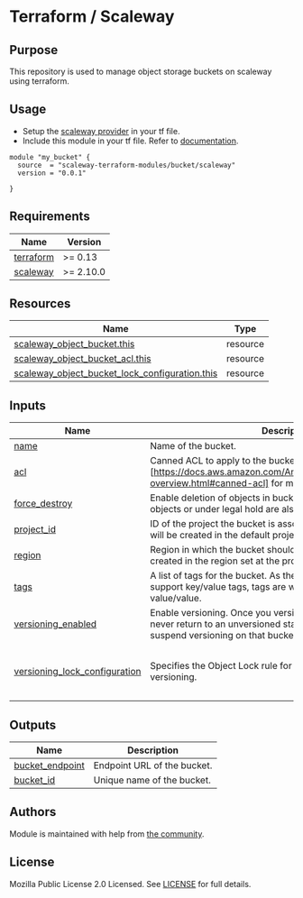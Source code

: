 # Terraform / Scaleway

## Purpose

This repository is used to manage object storage buckets on scaleway using terraform.

## Usage

- Setup the [scaleway provider](https://www.terraform.io/docs/providers/scaleway/index.html) in your tf file.
- Include this module in your tf file. Refer to [documentation](https://www.terraform.io/docs/modules/sources.html#generic-git-repository).

```hcl
module "my_bucket" {
  source  = "scaleway-terraform-modules/bucket/scaleway"
  version = "0.0.1"

}
```

<!-- BEGIN_TF_DOCS -->
## Requirements

| Name | Version |
|------|---------|
| <a name="requirement_terraform"></a> [terraform](#requirement_terraform) | >= 0.13 |
| <a name="requirement_scaleway"></a> [scaleway](#requirement_scaleway) | >= 2.10.0 |

## Resources

| Name | Type |
|------|------|
| [scaleway_object_bucket.this](https://registry.terraform.io/providers/scaleway/scaleway/latest/docs/resources/object_bucket) | resource |
| [scaleway_object_bucket_acl.this](https://registry.terraform.io/providers/scaleway/scaleway/latest/docs/resources/object_bucket_acl) | resource |
| [scaleway_object_bucket_lock_configuration.this](https://registry.terraform.io/providers/scaleway/scaleway/latest/docs/resources/object_bucket_lock_configuration) | resource |

## Inputs

| Name | Description | Type | Default | Required |
|------|-------------|------|---------|:--------:|
| <a name="input_name"></a> [name](#input_name) | Name of the bucket. | `string` | n/a | yes |
| <a name="input_acl"></a> [acl](#input_acl) | Canned ACL to apply to the bucket. See AWS (documentation)[https://docs.aws.amazon.com/AmazonS3/latest/userguide/acl-overview.html#canned-acl] for more information. | `string` | `"private"` | no |
| <a name="input_force_destroy"></a> [force_destroy](#input_force_destroy) | Enable deletion of objects in bucket before destroying, locked objects or under legal hold are also deleted and not recoverable. | `bool` | `false` | no |
| <a name="input_project_id"></a> [project_id](#input_project_id) | ID of the project the bucket is associated with. If null, ressources will be created in the default project associated with the key. | `string` | `null` | no |
| <a name="input_region"></a> [region](#input_region) | Region in which the bucket should be created. Ressource will be created in the region set at the provider level if null. | `string` | `null` | no |
| <a name="input_tags"></a> [tags](#input_tags) | A list of tags for the bucket. As the Scaleway console does not support key/value tags, tags are written with the format value/value. | `list(string)` | `[]` | no |
| <a name="input_versioning_enabled"></a> [versioning_enabled](#input_versioning_enabled) | Enable versioning. Once you version-enable a bucket, it can never return to an unversioned state. You can, however, suspend versioning on that bucket. | `bool` | `false` | no |
| <a name="input_versioning_lock_configuration"></a> [versioning_lock_configuration](#input_versioning_lock_configuration) | Specifies the Object Lock rule for the bucket. Requires versioning. | ```object({ mode = string, days = optional(number), years = optional(number), })``` | ```{ "days": null, "mode": "GOVERNANCE", "years": null }``` | no |

## Outputs

| Name | Description |
|------|-------------|
| <a name="output_bucket_endpoint"></a> [bucket_endpoint](#output_bucket_endpoint) | Endpoint URL of the bucket. |
| <a name="output_bucket_id"></a> [bucket_id](#output_bucket_id) | Unique name of the bucket. |
<!-- END_TF_DOCS -->

## Authors

Module is maintained with help from [the community](https://github.com/scaleway-terraform-modules/terraform-scaleway-bucket/graphs/contributors).

## License

Mozilla Public License 2.0 Licensed. See [LICENSE](https://github.com/scaleway-terraform-modules/terraform-scaleway-bucket/tree/master/LICENSE) for full details.
